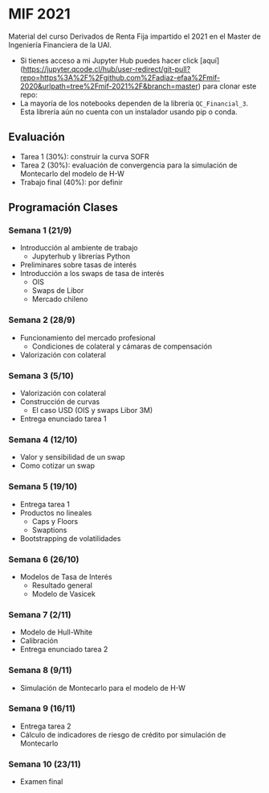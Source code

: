 # MIF 2021
Material del curso Derivados de Renta Fija impartido el 2021 en el Master de Ingeniería Financiera de la UAI.

- Si tienes acceso a mi Jupyter Hub puedes hacer click [aquí] (https://jupyter.qcode.cl/hub/user-redirect/git-pull?repo=https%3A%2F%2Fgithub.com%2Fadiaz-efaa%2Fmif-2020&urlpath=tree%2Fmif-2021%2F&branch=master) para clonar este repo:
- La mayoría de los notebooks dependen de la librería `QC_Financial_3`. Esta librería aún no cuenta con un instalador usando pip o conda.

## Evaluación

- Tarea 1 (30%): construir la curva SOFR
- Tarea 2 (30%): evaluación de convergencia para la simulación de Montecarlo del modelo de H-W
- Trabajo final (40%): por definir

## Programación Clases

### Semana 1 (21/9)

- Introducción al ambiente de trabajo
  - Jupyterhub y librerías Python
- Preliminares sobre tasas de interés
- Introducción a los swaps de tasa de interés
  - OIS
  - Swaps de Libor
  - Mercado chileno

### Semana 2 (28/9)

- Funcionamiento del mercado profesional
  - Condiciones de colateral y cámaras de compensación
-  Valorización con colateral

### Semana 3 (5/10)

- Valorización con colateral
- Construcción de curvas
  - El caso USD (OIS y swaps Libor 3M)
- Entrega enunciado tarea 1

### Semana 4 (12/10)

- Valor y sensibilidad de un swap
- Como cotizar un swap

### Semana 5 (19/10)

- Entrega tarea 1
- Productos no lineales
  - Caps y Floors
  - Swaptions
- Bootstrapping de volatilidades

### Semana 6 (26/10)

- Modelos de Tasa de Interés
  - Resultado general
  - Modelo de Vasicek

### Semana 7 (2/11)

- Modelo de Hull-White
- Calibración
- Entrega enunciado tarea 2

### Semana 8 (9/11)

- Simulación de Montecarlo para el modelo de H-W

### Semana 9 (16/11)

- Entrega tarea 2
- Cálculo de indicadores de riesgo de crédito por simulación de Montecarlo

### Semana 10 (23/11)

- Examen final